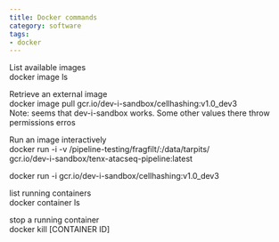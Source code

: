 ```yaml
---
title: Docker commands
category: software
tags:
- docker
---
```


List available images  
docker image ls

Retrieve an external image  
docker image pull gcr.io/dev-i-sandbox/cellhashing:v1.0_dev3  
Note: seems that dev-i-sandbox works. Some other values there throw permissions erros

Run an image interactively  
docker run -i -v /pipeline-testing/fragfilt/:/data/tarpits/ \
  gcr.io/dev-i-sandbox/tenx-atacseq-pipeline:latest
  
docker run -i gcr.io/dev-i-sandbox/cellhashing:v1.0_dev3

list running containers  
docker container ls

stop a running container  
docker kill [CONTAINER ID]